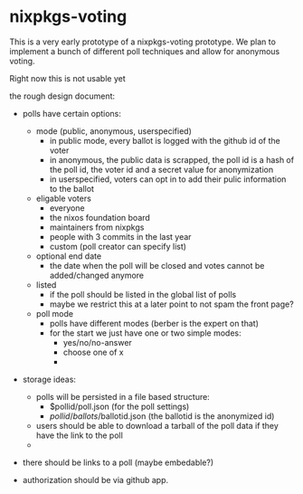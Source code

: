 # nixpkgs-voting

This is a very early prototype of a nixpkgs-voting prototype. We plan to implement a bunch of different poll techniques and allow for anonymous voting.

Right now this is not usable yet

the rough design document:

- polls have certain options:

  - mode (public, anonymous, userspecified)
    - in public mode, every ballot is logged with the github id of the voter
    - in anonymous, the public data is scrapped, the poll id is a hash of the poll id, the voter id and a secret value for anonymization
    - in userspecified, voters can opt in to add their pulic information to the ballot
  - eligable voters
    - everyone
    - the nixos foundation board
    - maintainers from nixpkgs
    - people with 3 commits in the last year
    - custom (poll creator can specify list)
  - optional end date
    - the date when the poll will be closed and votes cannot be added/changed anymore
  - listed
    - if the poll should be listed in the global list of polls
    - maybe we restrict this at a later point to not spam the front page?
  - poll mode
    - polls have different modes (berber is the expert on that)
    - for the start we just have one or two simple modes:
      - yes/no/no-answer
      - choose one of x
      -

- storage ideas:
  - polls will be persisted in a file based structure:
    - $pollid/poll.json (for the poll settings)
    - $pollid/ballots/$ballotid.json (the ballotid is the anonymized id)
  - users should be able to download a tarball of the poll data if they have the link to the poll
  -
- there should be links to a poll (maybe embedable?)
- authorization should be via github app.
